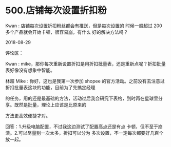 # 500.店铺每次设置折扣粉

Kwan : 店铺每次设置折扣粉丝都会有推送，但是每次设置的 时候一般超过 200 多个产品就会开始卡顿，很容易崩，有什么 好的解决方法吗？

2018-08-29

评论区：

Kwan : mike，那你每次重新设置折扣是用折扣批量表，还是重新点呢？折扣批量表好像没有想象中智能。

林超 Mike : 你好，这也是我第一次参加 shopee 的官方活动。之前没有去注意过折扣批量表这块的功能，目前为了先搞定经理

的任务，用的还是最基础的方法，活动过后我会研究下表格，到时再在星球里分享。既然是批量，理论上应该是比原来的

方法更高效便捷才对。

回答：1.升级电脑配置，不过我这边测试了配置高点还是有点 卡顿，但不至于崩溃。2.可以尽量别一次太多，折扣可以分为 多次设置，不一定每次都要好几百个放一起。
